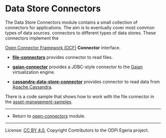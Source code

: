 <!-- SPDX-License-Identifier: CC-BY-4.0 -->
<!-- Copyright Contributors to the ODPi Egeria project. -->

# Data Store Connectors

The Data Store Connectors module contains
a small collection of connectors for applications.
The aim is to eventually cover most common types of data sources.
connectors to different types of data stores.  These connectors implement the

[Open Connector Framework (OCF)](../../../frameworks/open-connector-framework) **Connector** interface.

* **[file-connectors](file-connectors)** provides connector to read files.

* **[gaian-connector](gaian-connector)** provides a JDBC-style connector to the [Gaian](https://github.com/gaiandb/gaiandb) virtualization
engine.

* **[cassandra-data-store-connector](cassandra-data-store-connector)** provides connector to read data from
[Apache Cassandra](http://cassandra.apache.org/).


There is a code sample that shows how to work with the file connector
in the [asset-management-samples](../../../../open-metadata-resources/open-metadata-samples/access-services-samples/asset-management-samples).

----
* Return to [open-connectors](..) module.

----
License: [CC BY 4.0](https://creativecommons.org/licenses/by/4.0/),
Copyright Contributors to the ODPi Egeria project.
